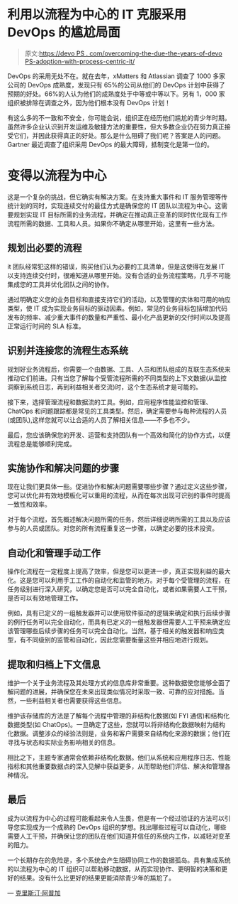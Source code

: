 # 利用以流程为中心的 IT 克服采用 DevOps 的尴尬局面

> 原文:[https://devo PS . com/overcoming-the-due-the-years-of-devo PS-adoption-with-process-centric-it/](https://devops.com/overcoming-the-awkward-teen-years-of-devops-adoption-with-process-centric-it/)

DevOps 的采用无处不在。就在去年，xMatters 和 Atlassian 调查了 1000 多家公司的 DevOps 成熟度，发现只有 65%的公司从他们的 DevOps 计划中获得了预期的好处。66%的人认为他们的成熟度处于中等或中等以下。另有 1，000 家组织被排除在调查之外，因为他们根本没有 DevOps 计划！

有这么多的不一致和不安全，你可能会说，组织正在经历他们尴尬的青少年时期。虽然许多企业认识到开发运维及敏捷方法的重要性，但大多数企业仍在努力真正接受它们，并因此获得真正的好处。那么是什么阻碍了我们呢？答案是人的问题。Gartner 最近调查了组织采用 DevOps 的最大障碍，抵制变化是第一位的。

# 变得以流程为中心

这是一个复杂的挑战，但它确实有解决方案。在支持重大事件和 IT 服务管理等传统计划的同时，实现连续交付的最佳方式是确保您的 IT 团队以流程为中心。这需要规划实现 IT 目标所需的业务流程，并确定在推动真正变革的同时优化现有工作流程所需的数据、工具和人员。如果你不确定从哪里开始，这里有一些方法。

## 规划出必要的流程

it 团队经常犯这样的错误，购买他们认为必要的工具清单，但是这使得在发展 IT 以支持连续交付时，很难知道从哪里开始。没有合适的业务流程策略，几乎不可能集成您的工具并优化团队之间的协作。

通过明确定义您的业务目标和直接支持它们的活动，以及管理的实体和可用的响应类型，使 IT 成为实现业务目标的驱动因素。例如，常见的业务目标包括增加代码发布的频率、减少重大事件的数量和严重性、最小化产品更新的交付时间以及提高正常运行时间的 SLA 标准。

## 识别并连接您的流程生态系统

规划好业务流程后，你需要一个由数据、工具、人员和团队组成的互联生态系统来推动它们前进。只有当您了解每个受管流程所需的不同类型的上下文数据(从监控洞察到系统日志，再到利益相关者交流)时，这个生态系统才是可能的。

接下来，选择管理流程和数据流的工具。例如，应用程序性能监控和管理、ChatOps 和问题跟踪都是常见的工具类型。然后，确定需要参与每种流程的人员(或团队),这样您就可以让合适的人员了解相关信息——不多也不少。

最后，您应该确保您的开发、运营和支持团队有一个高效和简化的协作方式，以便流程总是能够顺利完成。

## 实施协作和解决问题的步骤

现在让我们更具体一些。促进协作和解决问题需要哪些步骤？通过定义这些步骤，您可以优化并有效地模板化可以重用的流程，从而在每次出现可识别的事件时提高一致性和效率。

对于每个流程，首先概述解决问题所需的任务，然后详细说明所需的工具以及应该参与的人员或团队。对您的所有流程重复这一步骤，以确定必要的技术投资。

## 自动化和管理手动工作

操作化流程在一定程度上提高了效率，但是您可以更进一步，真正实现利益的最大化。这是您可以利用手工工作的自动化和监管的地方。对于每个受管理的流程，在任务级别进行深入研究，以确定您是否可以完全自动化，或者如果需要人工干预，是否可以有效地管理工作。

例如，具有已定义的一组触发器并可以使用软件驱动的逻辑来确定和执行后续步骤的例行任务可以完全自动化，而具有已定义的一组触发器但需要人工干预来确定应该管理哪些后续步骤的任务可以完全自动化。当然，基于相关的触发器和响应类型，有不同级别的监管和自动化，因此您需要衡量这些并相应地进行规划。

## 提取和归档上下文信息

维护一个关于业务流程及其处理方式的信息库非常重要。这种数据使您能够全面了解问题的进展，并确保您在未来出现类似情况时采取一致、可靠的应对措施。当然，一些利益相关者也需要获得这些信息。

维护该存储库的方法是了解每个流程中管理的非结构化数据(如 FYI 通信)和结构化数据类型(如 ChatOps)。一旦确定了这些，您就可以将非结构化数据映射为结构化数据。调整涉众的经验法则是，业务和客户需要来自结构化来源的数据；他们在寻找与状态和实际业务影响相关的信息。

相比之下，主题专家通常会依赖非结构化数据。他们从系统和应用程序日志、性能指标和其他重要数据点的深入见解中获益更多，从而帮助他们评估、解决和管理各种情况。

## 最后

成为以流程为中心的过程可能看起来令人生畏，但是有一个经过验证的方法可以引导您实现成为一个成熟的 DevOps 组织的梦想。找出哪些过程可以自动化，哪些需要人工干预，并确保让您的团队在他们知道并信任的系统内工作，以减轻对变革的阻力。

一个长期存在的危险是，多个系统会产生阻碍协同工作的数据孤岛。具有集成系统的以流程为中心的 IT 组织可以帮助移动数据，从而实现协作、更明智的决策和更好的结果。没有什么比更好的结果更能消除青少年的尴尬了。

— [克里斯汀·阿普加](https://devops.com/author/kristin-apgar/)
